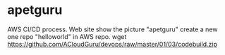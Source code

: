 # apetguru
AWS CI/CD process.
Web site show the picture "apetguru"
create a new one repo "helloworld" in AWS repo.
wget https://github.com/ACloudGuru/devops/raw/master/01/03/codebuild.zip
